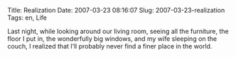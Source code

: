 Title: Realization
Date: 2007-03-23 08:16:07
Slug: 2007-03-23-realization
Tags: en, Life


Last night, while looking around our living room, seeing all the furniture,
the floor I put in, the wonderfully big windows, and my wife sleeping on the
couch, I realized that I’ll probably never find a finer place in the world.
